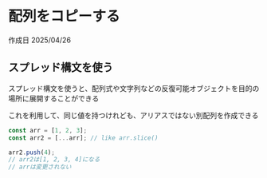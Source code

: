 # 配列をコピーする

作成日 2025/04/26

## スプレッド構文を使う

スプレッド構文を使うと、配列式や文字列などの反復可能オブジェクトを目的の場所に展開することができる

これを利用して、同じ値を持つけれども、アリアスではない別配列を作成できる

```javascript
const arr = [1, 2, 3];
const arr2 = [...arr]; // like arr.slice()

arr2.push(4);
// arr2は[1, 2, 3, 4]になる
// arrは変更されない
```
